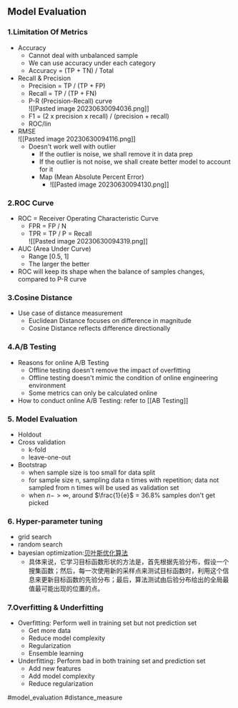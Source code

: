 ## Model Evaluation

### 1.Limitation Of Metrics

- Accuracy
	- Cannot deal with unbalanced sample
	- We can use accuracy under each category
	- Accuracy = (TP + TN) / Total
- Recall & Precision
	- Precision = TP / (TP + FP)
	- Recall = TP / (TP + FN)
	- P-R (Precision-Recall) curve  
	![[Pasted image 20230630094036.png]]
	- F1 = (2 x precision x recall) / (precision + recall)
	- ROC/lin
- RMSE  
	![[Pasted image 20230630094116.png]]
	- Doesn't work well with outlier
		- If the outlier is noise, we shall remove it in data prep
		- If the outlier is not noise, we shall create better model to account for it
		- Map (Mean Absolute Percent Error)
			- ![[Pasted image 20230630094130.png]]

### 2.ROC Curve

- ROC = Receiver Operating Characteristic Curve
	- FPR = FP / N
	- TPR = TP / P = Recall  
	![[Pasted image 20230630094319.png]]
- AUC (Area Under Curve)
	- Range [0.5, 1]
	- The larger the better
- ROC will keep its shape when the balance of samples changes, compared to P-R curve

### 3.Cosine Distance
- Use case of distance measurement
	- Euclidean Distance focuses on difference in magnitude
	- Cosine Distance reflects difference directionally
### 4.A/B Testing
- Reasons for online A/B Testing
	- Offline testing doesn't remove the impact of overfitting
	- Offline testing doesn't mimic the condition of online engineering environment
	- Some metrics can only be calculated online
- How to conduct online A/B Testing: refer to  [[AB Testing]]
### 5. Model Evaluation
- Holdout
- Cross validation
	- k-fold
	- leave-one-out
- Bootstrap
	- when sample size is too small for data split
	- for sample size n, sampling data n times with repetition; data not sampled from n times will be used as validation set
	- when $n->\infty$, around $\frac{1}{e}$ = 36.8% samples don't get picked
### 6. Hyper-parameter tuning
- grid search
- random search
- bayesian optimization:[贝叶斯优化算法](https://www.cnblogs.com/marsggbo/p/9866764.html)
	- 具体来说，它学习目标函数形状的方法是，首先根据先验分布，假设一个搜集函数；然后，每一次使用新的采样点来测试目标函数时，利用这个信息来更新目标函数的先验分布；最后，算法测试由后验分布给出的全局最值最可能出现的位置的点。
### 7.Overfitting & Underfitting
- Overfitting: Perform well in training set but not prediction set
	- Get more data
	- Reduce model complexity
	- Regularization
	- Ensemble learning
- Underfitting: Perform bad in both training set and prediction set
	- Add new features
	- Add model complexity
	- Reduce regularization

#model_evaluation #distance_measure 
